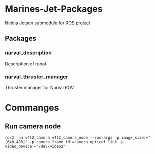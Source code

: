 # Marines-Jet-Packages
Nvidia Jetson submodule for [ROS project](https://github.com/PFlak/ROS2-MARINES)



## Packages

### [narval_description](./narval_description/README.md)

Description of robot

### [narval_thruster_manager](./narval_thruster_manager/README.md)

Thruster manager for Narval ROV

# Commanges
## Run camera node
``ros2 run v4l2_camera v4l2_camera_node --ros-args -p image_size:="[640,480]" -p camera_frame_id:=camera_optical_link -p video_device:="/dev/video2"``

